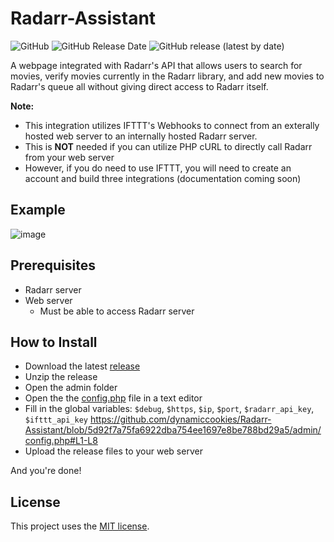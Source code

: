 # Radarr-Assistant
![GitHub](https://img.shields.io/github/license/dynamiccookies/Radarr-Assistant?style=for-the-badge "License")
![GitHub Release Date](https://img.shields.io/github/release-date/dynamiccookies/Radarr-Assistant?style=for-the-badge "Release Date")
![GitHub release (latest by date)](https://img.shields.io/github/v/release/dynamiccookies/Radarr-Assistant?style=for-the-badge "Release Version")

A webpage integrated with Radarr's API that allows users to search for movies, verify movies currently in the Radarr library, and add new movies to Radarr's queue all without giving direct access to Radarr itself. 

**Note:**
- This integration utilizes IFTTT's Webhooks to connect from an exterally hosted web server to an internally hosted Radarr server.
- This is **NOT** needed if you can utilize PHP cURL to directly call Radarr from your web server
- However, if you do need to use IFTTT, you will need to create an account and build three integrations (documentation coming soon)

## Example
![image](https://user-images.githubusercontent.com/9450183/188695790-01b32b94-9b26-48e4-9016-83e94be64809.png)

## Prerequisites
- Radarr server
- Web server
  - Must be able to access Radarr server

## How to Install
- Download the latest [release](releases)
- Unzip the release
- Open the admin folder
- Open the the [config.php](blob/main/admin/config.php) file in a text editor
- Fill in the global variables: `$debug`, `$https`, `$ip`, `$port`, `$radarr_api_key`, `$ifttt_api_key`
https://github.com/dynamiccookies/Radarr-Assistant/blob/5d92f7a75fa6922dba754ee1697e8be788bd29a5/admin/config.php#L1-L8
- Upload the release files to your web server

And you're done!


## License

This project uses the [MIT license](LICENSE).
